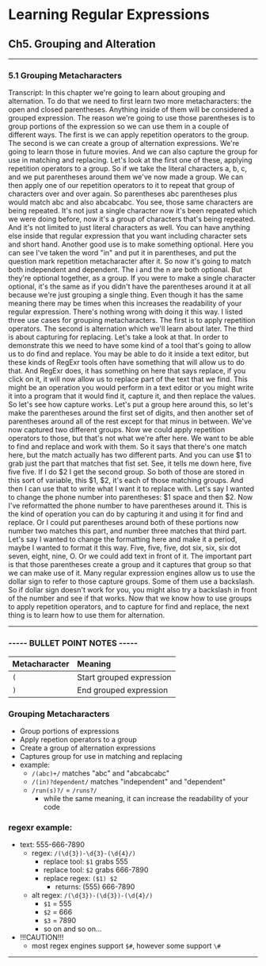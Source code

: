 # Learning Regular Expressions

## __Ch5. Grouping and Alteration__

----

### 5.1 Grouping Metacharacters

Transcript:
In this chapter we're going to learn about grouping and alternation. To do that we need to first learn two more metacharacters: the open and closed parentheses. Anything inside of them will be considered a grouped expression. The reason we're going to use those parentheses is to group portions of the expression so we can use them in a couple of different ways. The first is we can apply repetition operators to the group. The second is we can create a group of alternation expressions. We're going to learn those in future movies. And we can also capture the group for use in matching and replacing. Let's look at the first one of these, applying repetition operators to a group. So if we take the literal characters a, b, c, and we put parentheses around them we've now made a group. We can then apply one of our repetition operators to it to repeat that group of characters over and over again. So parentheses abc parentheses plus would match abc and also abcabcabc. You see, those same characters are being repeated. It's not just a single character now it's been repeated which we were doing before, now it's a group of characters that's being repeated. And it's not limited to just literal characters as well. You can have anything else inside that regular expression that you want including character sets and short hand. Another good use is to make something optional. Here you can see I've taken the word "in" and put it in parentheses, and put the question mark repetition metacharacter after it. So now it's going to match both independent and dependent. The i and the n are both optional. But they're optional together, as a group. If you were to make a single character optional, it's the same as if you didn't have the parentheses around it at all because we're just grouping a single thing. Even though it has the same meaning there may be times when this increases the readability of your regular expression. There's nothing wrong with doing it this way. I listed three use cases for grouping metacharacters. The first is to apply repetition operators. The second is alternation which we'll learn about later. The third is about capturing for replacing. Let's take a look at that. In order to demonstrate this we need to have some kind of a tool that's going to allow us to do find and replace. You may be able to do it inside a text editor, but these kinds of RegExr tools often have something that will allow us to do that. And RegExr does, it has something on here that says replace, if you click on it, it will now allow us to replace part of the text that we find. This might be an operation you would perform in a text editor or you might write it into a program that it would find it, capture it, and then replace the values. So let's see how capture works. Let's put a group here around this, so let's make the parentheses around the first set of digits, and then another set of parentheses around all of the rest except for that minus in between. We've now captured two different groups. Now we could apply repetition operators to those, but that's not what we're after here. We want to be able to find and replace and work with them. So it says that there's one match here, but the match actually has two different parts. And you can use $1 to grab just the part that matches that fist set. See, it tells me down here, five five five. If I do $2 I get the second group. So both of those are stored in this sort of variable, this $1, $2, it's each of those matching groups. And then I can use that to write what I want it to replace with. Let's say I wanted to change the phone number into parentheses: $1 space and then $2. Now I've reformatted the phone number to have parentheses around it. This is the kind of operation you can do by capturing it and using it for find and replace. Or I could put parentheses around both of these portions now number two matches this part, and number three matches that third part. Let's say I wanted to change the formatting here and make it a period, maybe I wanted to format it this way. Five, five, five, dot six, six, six dot seven, eight, nine, O. Or we could add text in front of it. The important part is that those parentheses create a group and it captures that group so that we can make use of it. Many regular expression engines allow us to use the dollar sign to refer to those capture groups. Some of them use a backslash. So if dollar sign doesn't work for you, you might also try a backslash in front of the number and see if that works. Now that we know how to use groups to apply repetition operators, and to capture for find and replace, the next thing is to learn how to use them for alternation.

----

### __----- BULLET POINT NOTES -----__

| Metacharacter    | Meaning                        |
| :--------------- |:------------------------------ |
| `(`              | Start grouped expression       |
| `)`              | End grouped expression         |

### Grouping Metacharacters
  - Group portions of expressions
  - Apply repetion operators to a group
  - Create a group of alternation expressions
  - Captures group for use in matching and replacing
  - example:
    - `/(abc)+/` matches "abc" and "abcabcabc"
    - `/(in)?dependent/` matches "independent" and "dependent"
    - `/run(s)?/` = `/runs?/`
      - while the same meaning, it can increase the readability of your code


### regexr example:
  - text: 555-666-7890
    - regex: `/(\d{3})-\d{3}-(\d{4}/)`
      - replace tool: `$1` grabs 555
      - replace tool: `$2` grabs 666-7890
      - replace regex: `($1) $2`
        - returns: (555) 666-7890
    - alt regex: `/(\d{3})-(\d{3})-(\d{4}/)`
      - `$1` = 555
      - `$2` = 666
      - `$3` = 7890
      - so on and so on...
  - !!!CAUTION!!!
    - most regex engines support `$#`, however some support `\#`

----
